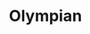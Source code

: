 ---
pid: RS249
title: Olympian
location_transcription: Horticultural Center
zipcode: '19146'
outside_phl: 
neighborhood: Graduate Hospital,Naval Square,Southwest Center City
age: '56'
age_range: 50-59
instagram: 
image_file_name: RS_249.jpg
proposal_transcription: Female olympian jungle gym with statue
topic: Sports,Women
topic_summary: 0, 0
type: Sculpture Statue,Playground
keywords_other: olympian, women
credit: Melissa Carran
image_labels: 
twitter: 
facebook: 
permalink: "/monuments/rs249/"
layout: item-page
---